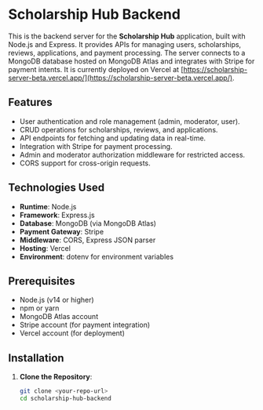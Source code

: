 # Scholarship Hub Backend

This is the backend server for the **Scholarship Hub** application, built with Node.js and Express. It provides APIs for managing users, scholarships, reviews, applications, and payment processing. The server connects to a MongoDB database hosted on MongoDB Atlas and integrates with Stripe for payment intents. It is currently deployed on Vercel at [https://scholarship-server-beta.vercel.app/](https://scholarship-server-beta.vercel.app/).

## Features

- User authentication and role management (admin, moderator, user).
- CRUD operations for scholarships, reviews, and applications.
- API endpoints for fetching and updating data in real-time.
- Integration with Stripe for payment processing.
- Admin and moderator authorization middleware for restricted access.
- CORS support for cross-origin requests.

## Technologies Used

- **Runtime**: Node.js
- **Framework**: Express.js
- **Database**: MongoDB (via MongoDB Atlas)
- **Payment Gateway**: Stripe
- **Middleware**: CORS, Express JSON parser
- **Hosting**: Vercel
- **Environment**: dotenv for environment variables

## Prerequisites

- Node.js (v14 or higher)
- npm or yarn
- MongoDB Atlas account
- Stripe account (for payment integration)
- Vercel account (for deployment)

## Installation

1. **Clone the Repository**:
   ```bash
   git clone <your-repo-url>
   cd scholarship-hub-backend
   ```
